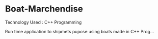 # Boat-Marchendise

Technology Used : C++ Programming

Run time application to shipmets pupose using boats made in C++ Prog...
